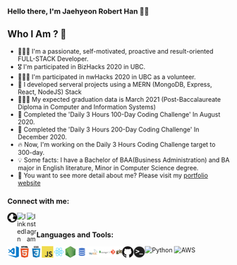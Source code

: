 ### Hello there, I'm Jaehyeon Robert Han 👋🏻

## Who I Am ? 🔭
- 👨🏻‍💻  I'm a passionate, self-motivated, proactive and result-oriented FULL-STACK Developer.
- 🎖  I'm participated in BizHacks 2020 in UBC.
- 🏃🏻‍♂️  I'm participated in nwHacks 2020 in UBC as a volunteer.
- 🐣  I developed serveral projects using a MERN (MongoDB, Express, React, NodeJS) Stack
- 👨🏻‍🎓  My expected graduation data is March 2021 (Post-Baccalaureate Diploma in Computer and Information Systems)
- 🛫  Completed the 'Daily 3 Hours 100-Day Coding Challenge' In August 2020.
- 🚀  Completed the 'Daily 3 Hours 200-Day Coding Challenge' In December 2020.
- 🔥  Now, I'm working on the Daily 3 Hours Coding Challenge target to 300-day.
- 💡  Some facts: I have a Bachelor of BAA(Business Administration) and BA major in English literature, Minor in Computer Science degree.
- 💎  You want to see more detail about me? Please visit my [portfolio website](https://zioq.github.io/portfolio-project) 

### Connect with me:
[<img align="left" alt="homepage" width="22px" src="https://raw.githubusercontent.com/iconic/open-iconic/master/svg/globe.svg" />](https://zioq.github.io/portfolio-project)
[<img align="left" alt="linkedIn" width="22px" src="https://cdn.jsdelivr.net/npm/simple-icons@v3/icons/linkedin.svg" />](https://www.linkedin.com/in/jaehyeon-rob-han/)
[<img align="left" alt="Instagram" width="22px" src="https://cdn.jsdelivr.net/npm/simple-icons@v3/icons/instagram.svg" />](https://www.instagram.com/dailycoding_robert/)

<br />

### Languages and Tools:

<img align="left" alt="Visual Studio Code" width="26px" src="https://raw.githubusercontent.com/github/explore/80688e429a7d4ef2fca1e82350fe8e3517d3494d/topics/visual-studio-code/visual-studio-code.png" />
<img align="left" alt="HTML5" width="26px" src="https://raw.githubusercontent.com/github/explore/80688e429a7d4ef2fca1e82350fe8e3517d3494d/topics/html/html.png" />
<img align="left" alt="CSS3" width="26px" src="https://raw.githubusercontent.com/github/explore/80688e429a7d4ef2fca1e82350fe8e3517d3494d/topics/css/css.png" />
<img align="left" alt="JavaScript" width="26px" src="https://raw.githubusercontent.com/github/explore/80688e429a7d4ef2fca1e82350fe8e3517d3494d/topics/javascript/javascript.png" />
<img align="left" alt="React" width="26px" src="https://raw.githubusercontent.com/github/explore/80688e429a7d4ef2fca1e82350fe8e3517d3494d/topics/react/react.png" />
<img align="left" alt="Node.js" width="26px" src="https://raw.githubusercontent.com/github/explore/80688e429a7d4ef2fca1e82350fe8e3517d3494d/topics/nodejs/nodejs.png" />
<img align="Python" alt="Python" width="26px" src="https://raw.githubusercontent.com/Thomas-George-T/Thomas-George-T/master/assets/python.svg" />
<img align="left" alt="SQL" width="26px" src="https://raw.githubusercontent.com/github/explore/80688e429a7d4ef2fca1e82350fe8e3517d3494d/topics/sql/sql.png" />
<img align="left" alt="MySQL" width="26px" src="https://raw.githubusercontent.com/github/explore/80688e429a7d4ef2fca1e82350fe8e3517d3494d/topics/mysql/mysql.png" />
<img align="left" alt="MongoDB" width="26px" src="https://raw.githubusercontent.com/github/explore/80688e429a7d4ef2fca1e82350fe8e3517d3494d/topics/mongodb/mongodb.png" />
<img align="left" alt="Git" width="26px" src="https://raw.githubusercontent.com/github/explore/80688e429a7d4ef2fca1e82350fe8e3517d3494d/topics/git/git.png" />
<img align="left" alt="GitHub" width="26px" src="https://raw.githubusercontent.com/github/explore/78df643247d429f6cc873026c0622819ad797942/topics/github/github.png" />
<img align="left" alt="Terminal" width="26px" src="https://raw.githubusercontent.com/github/explore/80688e429a7d4ef2fca1e82350fe8e3517d3494d/topics/terminal/terminal.png" />
<img align="AWS" alt="AWS" width="26px"  src="https://raw.githubusercontent.com/Thomas-George-T/Thomas-George-T/master/assets/aws.svg">
<br />
<br />
